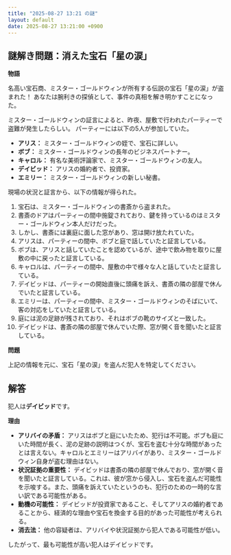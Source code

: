```yaml
---
title: "2025-08-27 13:21 の謎"
layout: default
date: 2025-08-27 13:21:00 +0900
---
```

## 謎解き問題：消えた宝石「星の涙」

**物語**

名高い宝石商、ミスター・ゴールドウィンが所有する伝説の宝石「星の涙」が盗まれた！
あなたは腕利きの探偵として、事件の真相を解き明かすことになった。

ミスター・ゴールドウィンの証言によると、昨夜、屋敷で行われたパーティーで盗難が発生したらしい。
パーティーには以下の5人が参加していた。

*   **アリス：** ミスター・ゴールドウィンの姪で、宝石に詳しい。
*   **ボブ：** ミスター・ゴールドウィンの長年のビジネスパートナー。
*   **キャロル：** 有名な美術評論家で、ミスター・ゴールドウィンの友人。
*   **デイビッド：** アリスの婚約者で、投資家。
*   **エミリー：** ミスター・ゴールドウィンの新しい秘書。

現場の状況と証言から、以下の情報が得られた。

1.  宝石は、ミスター・ゴールドウィンの書斎から盗まれた。
2.  書斎のドアはパーティーの間中施錠されており、鍵を持っているのはミスター・ゴールドウィン本人だけだった。
3.  しかし、書斎には裏庭に面した窓があり、窓は開け放たれていた。
4.  アリスは、パーティーの間中、ボブと庭で話していたと証言している。
5.  ボブは、アリスと話していたことを認めているが、途中で飲み物を取りに屋敷の中に戻ったと証言している。
6.  キャロルは、パーティーの間中、屋敷の中で様々な人と話していたと証言している。
7.  デイビッドは、パーティーの開始直後に頭痛を訴え、書斎の隣の部屋で休んでいたと証言している。
8.  エミリーは、パーティーの間中、ミスター・ゴールドウィンのそばにいて、客の対応をしていたと証言している。
9.  庭には泥の足跡が残されており、それはボブの靴のサイズと一致した。
10. デイビッドは、書斎の隣の部屋で休んでいた際、窓が開く音を聞いたと証言している。

**問題**

上記の情報を元に、宝石「星の涙」を盗んだ犯人を特定してください。

## 解答

犯人は**デイビッド**です。

**理由**

*   **アリバイの矛盾：** アリスはボブと庭にいたため、犯行は不可能。ボブも庭にいた時間が長く、泥の足跡の説明はつくが、宝石を盗む十分な時間があったとは言えない。キャロルとエミリーはアリバイがあり、ミスター・ゴールドウィン自身が盗む理由はない。
*   **状況証拠の重要性：** デイビッドは書斎の隣の部屋で休んでおり、窓が開く音を聞いたと証言している。これは、彼が窓から侵入し、宝石を盗んだ可能性を示唆する。また、頭痛を訴えていたというのも、犯行のための一時的な言い訳である可能性がある。
*   **動機の可能性：** デイビッドが投資家であること、そしてアリスの婚約者であることから、経済的な理由や宝石を換金する目的があった可能性が考えられる。
*   **消去法：** 他の容疑者は、アリバイや状況証拠から犯人である可能性が低い。

したがって、最も可能性が高い犯人はデイビッドです。
